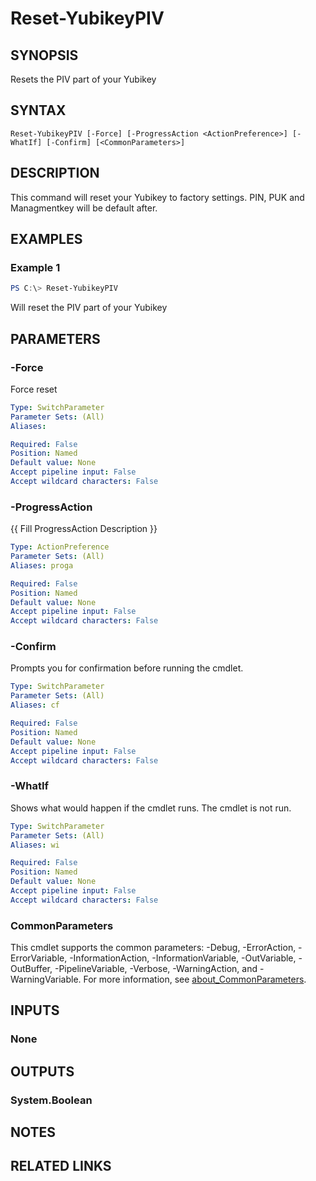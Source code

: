 ﻿---
external help file: powershellYK.dll-Help.xml
Module Name: powershellYK
online version:
schema: 2.0.0
---

# Reset-YubikeyPIV

## SYNOPSIS
Resets the PIV part of your Yubikey

## SYNTAX

```
Reset-YubikeyPIV [-Force] [-ProgressAction <ActionPreference>] [-WhatIf] [-Confirm] [<CommonParameters>]
```

## DESCRIPTION
This command will reset your Yubikey to factory settings. PIN, PUK and Managmentkey will be default after.

## EXAMPLES

### Example 1
```powershell
PS C:\> Reset-YubikeyPIV
```

Will reset the PIV part of your Yubikey

## PARAMETERS

### -Force
Force reset

```yaml
Type: SwitchParameter
Parameter Sets: (All)
Aliases:

Required: False
Position: Named
Default value: None
Accept pipeline input: False
Accept wildcard characters: False
```

### -ProgressAction
{{ Fill ProgressAction Description }}

```yaml
Type: ActionPreference
Parameter Sets: (All)
Aliases: proga

Required: False
Position: Named
Default value: None
Accept pipeline input: False
Accept wildcard characters: False
```

### -Confirm
Prompts you for confirmation before running the cmdlet.

```yaml
Type: SwitchParameter
Parameter Sets: (All)
Aliases: cf

Required: False
Position: Named
Default value: None
Accept pipeline input: False
Accept wildcard characters: False
```

### -WhatIf
Shows what would happen if the cmdlet runs.
The cmdlet is not run.

```yaml
Type: SwitchParameter
Parameter Sets: (All)
Aliases: wi

Required: False
Position: Named
Default value: None
Accept pipeline input: False
Accept wildcard characters: False
```

### CommonParameters
This cmdlet supports the common parameters: -Debug, -ErrorAction, -ErrorVariable, -InformationAction, -InformationVariable, -OutVariable, -OutBuffer, -PipelineVariable, -Verbose, -WarningAction, and -WarningVariable. For more information, see [about_CommonParameters](http://go.microsoft.com/fwlink/?LinkID=113216).

## INPUTS

### None

## OUTPUTS

### System.Boolean

## NOTES

## RELATED LINKS
